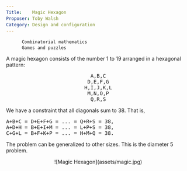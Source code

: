 ```yaml
---
Title:    Magic Hexagon
Proposer: Toby Walsh
Category: Design and configuration
---
```

          Combinatorial mathematics
          Games and puzzles

A magic hexagon consists of the number 1 to 19 arranged in a hexagonal pattern:

<center><pre>
A,B,C
D,E,F,G
H,I,J,K,L
M,N,O,P
Q,R,S
</pre></center>

We have a constraint that all diagonals sum to 38. That is,

<pre>
A+B+C = D+E+F+G = ... = Q+R+S = 38,
A+D+H = B+E+I+M = ... = L+P+S = 38,
C+G+L = B+F+K+P = ... = H+M+Q = 38.
</pre>

The problem can be generalized to other sizes. This is the diameter 5 problem.

<center>
![Magic Hexagon](assets/magic.jpg)
</center>

